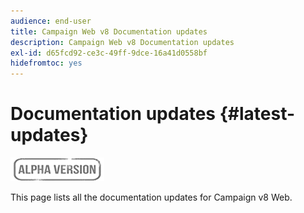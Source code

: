```yaml
---
audience: end-user
title: Campaign Web v8 Documentation updates
description: Campaign Web v8 Documentation updates
exl-id: d65fcd92-ce3c-49ff-9dce-16a41d0558bf
hidefromtoc: yes
---
```

# Documentation updates {#latest-updates}

![](../assets/do-not-localize/badge.png)

This page lists all the documentation updates for Campaign v8 Web.
